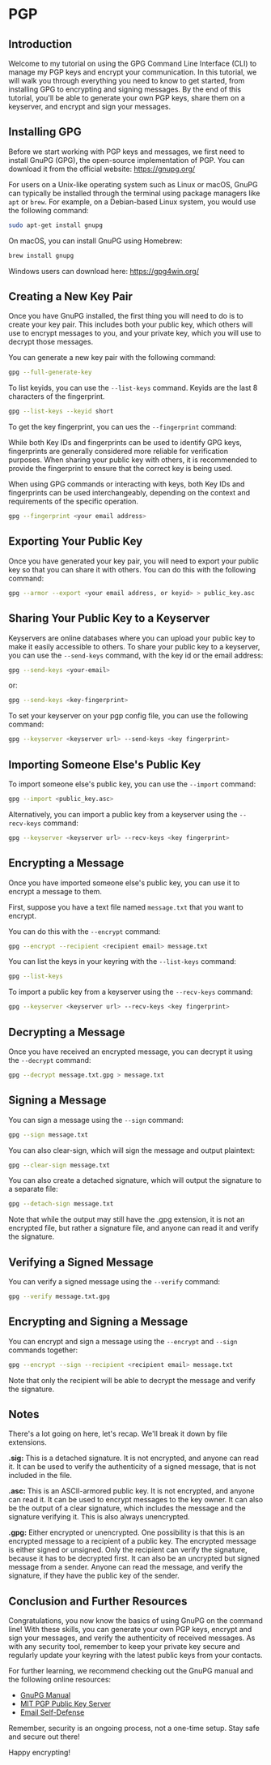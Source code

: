 # PGP

## Introduction

Welcome to my tutorial on using the GPG Command Line Interface (CLI) to manage my PGP keys and encrypt your communication. In this tutorial, we will walk you through everything you need to know to get started, from installing GPG to encrypting and signing messages. By the end of this tutorial, you'll be able to generate your own PGP keys, share them on a keyserver, and encrypt and sign your messages.

## Installing GPG

Before we start working with PGP keys and messages, we first need to install GnuPG (GPG), the open-source implementation of PGP. You can download it from the official website: https://gnupg.org/

For users on a Unix-like operating system such as Linux or macOS, GnuPG can typically be installed through the terminal using package managers like `apt` or `brew`. For example, on a Debian-based Linux system, you would use the following command:

```bash
sudo apt-get install gnupg
```

On macOS, you can install GnuPG using Homebrew:

```bash
brew install gnupg
```

Windows users can download here: https://gpg4win.org/

## Creating a New Key Pair

Once you have GnuPG installed, the first thing you will need to do is to create your key pair. This includes both your public key, which others will use to encrypt messages to you, and your private key, which you will use to decrypt those messages.

You can generate a new key pair with the following command:

```bash
gpg --full-generate-key
```

To list keyids, you can use the `--list-keys` command.
Keyids are the last 8 characters of the fingerprint.

```bash
gpg --list-keys --keyid short
```

To get the key fingerprint, you can ues the `--fingerprint` command:

While both Key IDs and fingerprints can be used to identify GPG keys, fingerprints are generally considered more reliable for verification purposes. When sharing your public key with others, it is recommended to provide the fingerprint to ensure that the correct key is being used.

When using GPG commands or interacting with keys, both Key IDs and fingerprints can be used interchangeably, depending on the context and requirements of the specific operation.

```bash
gpg --fingerprint <your email address>
```

## Exporting Your Public Key

Once you have generated your key pair, you will need to export your public key so that you can share it with others. You can do this with the following command:

```bash
gpg --armor --export <your email address, or keyid> > public_key.asc
```

## Sharing Your Public Key to a Keyserver

Keyservers are online databases where you can upload your public key to make it easily accessible to others. To share your public key to a keyserver, you can use the `--send-keys` command, with the key id or the email address:

```bash
gpg --send-keys <your-email>
```

or:

```bash
gpg --send-keys <key-fingerprint>
```

To set your keyserver on your pgp config file, you can use the following command:

```bash
gpg --keyserver <keyserver url> --send-keys <key fingerprint>
```

## Importing Someone Else's Public Key

To import someone else's public key, you can use the `--import` command:

```bash
gpg --import <public_key.asc>
```

Alternatively, you can import a public key from a keyserver using the `--recv-keys` command:

```bash
gpg --keyserver <keyserver url> --recv-keys <key fingerprint>
```

## Encrypting a Message

Once you have imported someone else's public key, you can use it to encrypt a message to them.

First, suppose you have a text file named `message.txt` that you want to encrypt.

You can do this with the `--encrypt` command:

```bash
gpg --encrypt --recipient <recipient email> message.txt
```

You can list the keys in your keyring with the `--list-keys` command:

```bash
gpg --list-keys
```

To import a public key from a keyserver using the `--recv-keys` command:

```bash
gpg --keyserver <keyserver url> --recv-keys <key fingerprint>
```

## Decrypting a Message

Once you have received an encrypted message, you can decrypt it using the `--decrypt` command:

```bash
gpg --decrypt message.txt.gpg > message.txt
```

## Signing a Message

You can sign a message using the `--sign` command:

```bash
gpg --sign message.txt
```

You can also clear-sign, which will sign the message and output plaintext:

```bash
gpg --clear-sign message.txt
```

You can also create a detached signature, which will output the signature to a separate file:

```bash
gpg --detach-sign message.txt
```

Note that while the output may still have the .gpg extension, it is not an encrypted file, but rather a signature file, and anyone can read it and verify the signature.

## Verifying a Signed Message

You can verify a signed message using the `--verify` command:

```bash
gpg --verify message.txt.gpg
```

## Encrypting and Signing a Message

You can encrypt and sign a message using the `--encrypt` and `--sign` commands together:

```bash
gpg --encrypt --sign --recipient <recipient email> message.txt
```

Note that only the recipient will be able to decrypt the message and verify the signature.

## Notes

There's a lot going on here, let's recap. We'll break it down by file extensions.

**.sig:** This is a detached signature. It is not encrypted, and anyone can read it. It can be used to verify the authenticity of a signed message, that is not included in the file.

**.asc:** This is an ASCII-armored public key. It is not encrypted, and anyone can read it. It can be used to encrypt messages to the key owner. It can also be the output of a clear signature, which includes the message and the signature verifying it. This is also always unencrypted.

**.gpg:** Either encrypted or unencrypted. One possibility is that this is an encrypted message to a recipient of a public key. The encrypted message is either signed or unsigned. Only the recipient can verify the signature, because it has to be decrypted first. It can also be an uncrypted but signed message from a sender. Anyone can read the message, and verify the signature, if they have the public key of the sender.

## Conclusion and Further Resources

Congratulations, you now know the basics of using GnuPG on the command line! With these skills, you can generate your own PGP keys, encrypt and sign your messages, and verify the authenticity of received messages. As with any security tool, remember to keep your private key secure and regularly update your keyring with the latest public keys from your contacts.

For further learning, we recommend checking out the GnuPG manual and the following online resources:

- [GnuPG Manual](https://www.gnupg.org/documentation/manuals/gnupg/)
- [MIT PGP Public Key Server](https://pgp.mit.edu/)
- [Email Self-Defense](https://emailselfdefense.fsf.org/en/)

Remember, security is an ongoing process, not a one-time setup. Stay safe and secure out there!

Happy encrypting!
